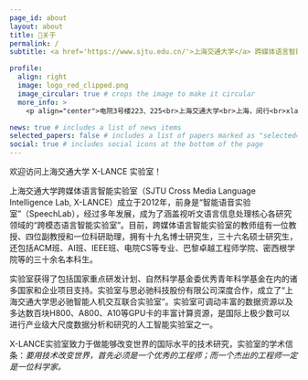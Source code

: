 ```yaml
---
page_id: about
layout: about
title: 🤩关于
permalink: /
subtitle: <a href='https://www.sjtu.edu.cn/'>上海交通大学</a> 跨媒体语言智能实验室

profile:
  align: right
  image: logo_red_clipped.png
  image_circular: true # crops the image to make it circular
  more_info: >
    <p align="center">电院3号楼223、225<br>上海交通大学<br>上海，闵行<br>xlance@sjtu.edu.cn</p>

news: true # includes a list of news items
selected_papers: false # includes a list of papers marked as "selected={true}"
social: true # includes social icons at the bottom of the page
---
```

欢迎访问上海交通大学 X-LANCE 实验室！

上海交通大学跨媒体语言智能实验室（SJTU Cross Media Language Intelligence Lab, X-LANCE）成立于2012年，前身是“智能语音实验室”（SpeechLab），经过多年发展，成为了涵盖视听文语言信息处理核心各研究领域的“跨模态语言智能实验室”。目前，跨媒体语言智能实验室的教师组有一位教授、四位副教授和一位科研助理，拥有十九名博士研究生，三十六名硕士研究生，还包括ACM班、AI班、IEEE班、电院CS等专业、巴黎卓越工程师学院、密西根学院等的三十余名本科生。

实验室获得了包括国家重点研发计划、自然科学基金委优秀青年科学基金在内的诸多国家和企业项目支持。实验室与思必驰科技股份有限公司深度合作，成立了“上海交通大学思必驰智能人机交互联合实验室”。实验室可调动丰富的数据资源以及多达数百块H800、A800、A10等GPU卡的丰富计算资源，是国际上极少数可以进行产业级大尺度数据分析和研究的人工智能实验室之一。

X-LANCE实验室致力于做能够改变世界的国际水平的技术研究，实验室的学术信条：*要用技术改变世界，首先必须是一个优秀的工程师；而一个杰出的工程师一定是一位科学家。*
